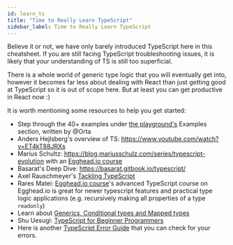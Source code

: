 ```yaml
---
id: learn_ts
title: "Time to Really Learn TypeScript"
sidebar_label: Time to Really Learn TypeScript
---
```


Believe it or not, we have only barely introduced TypeScript here in this cheatsheet. If you are still facing TypeScript troubleshooting issues, it is likely that your understanding of TS is still too superficial.

There is a whole world of generic type logic that you will eventually get into, however it becomes far less about dealing with React than just getting good at TypeScript so it is out of scope here. But at least you can get productive in React now :)

It is worth mentioning some resources to help you get started:

- Step through the 40+ examples under [the playground's](http://www.typescriptlang.org/play/index.html) Examples section, written by @Orta
- Anders Hejlsberg's overview of TS: https://www.youtube.com/watch?v=ET4kT88JRXs
- Marius Schultz: https://blog.mariusschulz.com/series/typescript-evolution with an [Egghead.io course](https://egghead.io/courses/advanced-static-types-in-typescript)
- Basarat's Deep Dive: https://basarat.gitbook.io/typescript/
- Axel Rauschmeyer's [Tackling TypeScript](https://exploringjs.com/tackling-ts/)
- Rares Matei: [Egghead.io course](https://egghead.io/courses/practical-advanced-typescript)'s advanced TypeScript course on Egghead.io is great for newer typescript features and practical type logic applications (e.g. recursively making all properties of a type `readonly`)
- Learn about [Generics, Conditional types and Mapped types](https://www.youtube.com/watch?v=PJjeHzvi_VQ&feature=youtu.be)
- Shu Uesugi: [TypeScript for Beginner Programmers](https://ts.chibicode.com/)
- Here is another [TypeScript Error Guide](https://github.com/threehams/typescript-error-guide/) that you can check for your errors.
